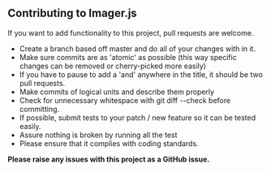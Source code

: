 ## Contributing to Imager.js

If you want to add functionality to this project, pull requests are welcome.

 * Create a branch based off master and do all of your changes with in it.
 * Make sure commits are as 'atomic' as possible (this way specific changes can be removed or cherry-picked more easily)
 * If you have to pause to add a 'and' anywhere in the title, it should be two pull requests.
 * Make commits of logical units and describe them properly
 * Check for unnecessary whitespace with git diff --check before committing.
 * If possible, submit tests to your patch / new feature so it can be tested easily.
 * Assure nothing is broken by running all the test
 * Please ensure that it complies with coding standards.

**Please raise any issues with this project as a GitHub issue.**